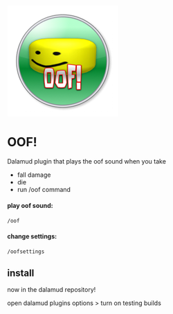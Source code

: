 ![oof plugin logo](/Data/logo.png)
# OOF!

Dalamud plugin that plays the oof sound when you take 
- fall damage
- die
- run /oof command

#### play oof sound:
```
/oof
```
#### change settings:
```
/oofsettings
```


## install
now in the dalamud repository! 

open dalamud plugins options > turn on testing builds
